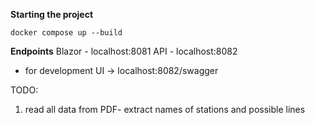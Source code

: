 **Starting the project**
```
docker compose up --build
```
**Endpoints**
Blazor - localhost:8081
API - localhost:8082
- for development UI -> localhost:8082/swagger

TODO:

1. read all data from PDF- extract names of stations and possible lines
